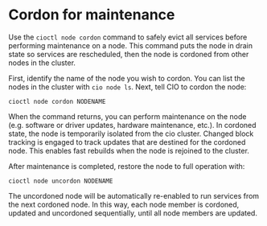 # Cordon for maintenance

Use the `cioctl node cordon` command to safely evict all services before performing maintenance on a node. This command puts the node in drain state so services are rescheduled, then the node is cordoned from other nodes in the cluster. 

First, identify the name of the node you wish to cordon. You can list the nodes in the cluster with `cio node ls`. Next, tell CIO to cordon the node:
```
cioctl node cordon NODENAME
```

When the command returns, you can perform maintenance on the node (e.g. software or driver updates, hardware maintenance, etc.). In cordoned state, the node is temporarily isolated from the cio cluster. Changed block tracking is engaged to track updates that are destined for the cordoned node. This enables fast rebuilds when the node is rejoined to the cluster. 

After maintenance is completed, restore the node to full operation with:
```
cioctl node uncordon NODENAME
```
The uncordoned node will be automatically re-enabled to run services from the next cordoned node. In this way, each node member is cordoned, updated and uncordoned sequentially, until all node members are updated. 
